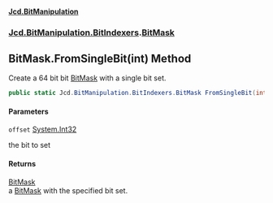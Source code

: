 #### [Jcd.BitManipulation](index.md 'index')
### [Jcd.BitManipulation.BitIndexers](Jcd.BitManipulation.BitIndexers.md 'Jcd.BitManipulation.BitIndexers').[BitMask](Jcd.BitManipulation.BitIndexers.BitMask.md 'Jcd.BitManipulation.BitIndexers.BitMask')

## BitMask.FromSingleBit(int) Method

Create a 64 bit bit [BitMask](Jcd.BitManipulation.BitIndexers.BitMask.md 'Jcd.BitManipulation.BitIndexers.BitMask') with a single bit set.

```csharp
public static Jcd.BitManipulation.BitIndexers.BitMask FromSingleBit(int offset);
```
#### Parameters

<a name='Jcd.BitManipulation.BitIndexers.BitMask.FromSingleBit(int).offset'></a>

`offset` [System.Int32](https://docs.microsoft.com/en-us/dotnet/api/System.Int32 'System.Int32')

the bit to set

#### Returns
[BitMask](Jcd.BitManipulation.BitIndexers.BitMask.md 'Jcd.BitManipulation.BitIndexers.BitMask')  
a [BitMask](Jcd.BitManipulation.BitIndexers.BitMask.md 'Jcd.BitManipulation.BitIndexers.BitMask') with the specified bit set.
